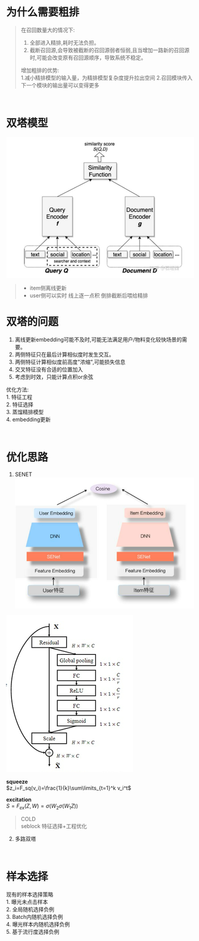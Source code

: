# 为什么需要粗排
> 在召回数量大的情况下:  
> 1. 全部进入精排,耗时无法负担。
> 2. 截断召回源,会导致被截断的召回源弱者恒弱,且当增加一路新的召回源时,可能会改变原有召回源顺序，导致系统不稳定。   
>
> 增加粗排的优势:  
> 1.减小精排模型的输入量，为精排模型复杂度提升拉出空间
> 2.召回模块传入下一个模块的输出量可以变得更多

<br>

# 双塔模型
![双塔](./pics/双塔.png)
> - item侧离线更新
> - user侧可以实时
> 线上逐一点积
> 倒排截断后喂给精排

# 双塔的问题
1. 离线更新embedding可能不及时,可能无法满足用户/物料变化较快场景的需要。  
2. 两侧特征只在最后计算相似度时发生交互。
3. 两侧特征计算相似度前高度"浓缩",可能损失信息
4. 交叉特征没有合适的位置加入
5. 考虑到时效，只能计算点积or余弦

优化方法:  
    1. 特征工程  
    2. 特征选择  
    3. 蒸馏精排模型  
    4. embedding更新  

<br>

# 优化思路

1. SENET  
![senet](./pics/senet.png)

![seblock](./pics/seblock.png)

**squeeze**  
$z_i=F_sq(v_i)=\frac{1}{k}\sum\limits_{t=1}^k v_i^t$  

**excitation**  
$S=F_{ex}(Z,W)=\sigma(W_2\sigma(W_1Z))$

> COLD  
> seblock 特征选择+工程优化

2. 多路双塔

<br>

# 样本选择
现有的样本选择策略  
    1. 曝光未点击样本  
    2. 全局随机选择负例  
    3. Batch内随机选择负例  
    4. 曝光样本内随机选择负例  
    5. 基于流行度选择负例  